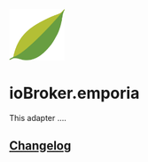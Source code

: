<img src="admin/emporia.png" width="100">

# ioBroker.emporia

This adapter ....

## [Changelog](CHANGELOG.md)